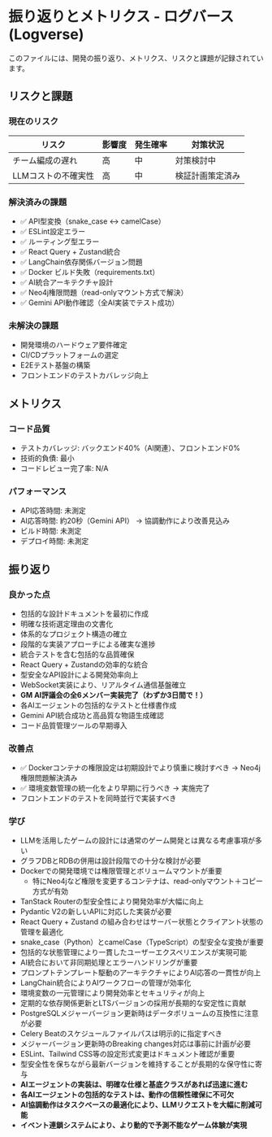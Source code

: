 # 振り返りとメトリクス - ログバース (Logverse)

このファイルには、開発の振り返り、メトリクス、リスクと課題が記録されています。

## リスクと課題

### 現在のリスク
| リスク | 影響度 | 発生確率 | 対策状況 |
|--------|--------|----------|----------|
| チーム編成の遅れ | 高 | 中 | 対策検討中 |
| LLMコストの不確実性 | 高 | 中 | 検証計画策定済み |

### 解決済みの課題
- ✅ API型変換（snake_case ↔ camelCase）
- ✅ ESLint設定エラー
- ✅ ルーティング型エラー
- ✅ React Query + Zustand統合
- ✅ LangChain依存関係バージョン問題
- ✅ Docker ビルド失敗（requirements.txt）
- ✅ AI統合アーキテクチャ設計
- ✅ Neo4j権限問題（read-onlyマウント方式で解決）
- ✅ Gemini API動作確認（全AI実装でテスト成功）

### 未解決の課題
- 開発環境のハードウェア要件確定
- CI/CDプラットフォームの選定
- E2Eテスト基盤の構築
- フロントエンドのテストカバレッジ向上

## メトリクス

### コード品質
- テストカバレッジ: バックエンド40%（AI関連）、フロントエンド0%
- 技術的負債: 最小
- コードレビュー完了率: N/A

### パフォーマンス
- API応答時間: 未測定
- AI応答時間: 約20秒（Gemini API） → 協調動作により改善見込み
- ビルド時間: 未測定
- デプロイ時間: 未測定

## 振り返り

### 良かった点
- 包括的な設計ドキュメントを最初に作成
- 明確な技術選定理由の文書化
- 体系的なプロジェクト構造の確立
- 段階的な実装アプローチによる確実な進捗
- 統合テストを含む包括的な品質確保
- React Query + Zustandの効率的な統合
- 型安全なAPI設計による開発効率向上
- WebSocket実装により、リアルタイム通信基盤確立
- **GM AI評議会の全6メンバー実装完了（わずか3日間で！）**
- 各AIエージェントの包括的なテストと仕様書作成
- Gemini API統合成功と高品質な物語生成確認
- コード品質管理ツールの早期導入

### 改善点
- ✅ Dockerコンテナの権限設定は初期設計でより慎重に検討すべき → Neo4j権限問題解決済み
- ✅ 環境変数管理の統一化をより早期に行うべき → 実施完了
- フロントエンドのテストを同時並行で実装すべき

### 学び
- LLMを活用したゲームの設計には通常のゲーム開発とは異なる考慮事項が多い
- グラフDBとRDBの併用は設計段階での十分な検討が必要
- Dockerでの開発環境では権限管理とボリュームマウントが重要
  - 特にNeo4jなど権限を変更するコンテナは、read-onlyマウント＋コピー方式が有効
- TanStack Routerの型安全性により開発効率が大幅に向上
- Pydantic V2の新しいAPIに対応した実装が必要
- React Query + Zustand の組み合わせはサーバー状態とクライアント状態の管理を最適化
- snake_case（Python）とcamelCase（TypeScript）の型安全な変換が重要
- 包括的な状態管理により一貫したユーザーエクスペリエンスが実現可能
- AI統合において非同期処理とエラーハンドリングが重要
- プロンプトテンプレート駆動のアーキテクチャによりAI応答の一貫性が向上
- LangChain統合によりAIワークフローの管理が効率化
- 環境変数の一元管理により開発効率とセキュリティが向上
- 定期的な依存関係更新とLTSバージョンの採用が長期的な安定性に貢献
- PostgreSQLメジャーバージョン更新時はデータボリュームの互換性に注意が必要
- Celery Beatのスケジュールファイルパスは明示的に指定すべき
- メジャーバージョン更新時のBreaking changes対応は事前に計画が必要
- ESLint、Tailwind CSS等の設定形式変更はドキュメント確認が重要
- 型安全性を保ちながら最新バージョンを維持することが長期的な保守性に寄与
- **AIエージェントの実装は、明確な仕様と基底クラスがあれば迅速に進む**
- **各AIエージェントの包括的なテストは、動作の信頼性確保に不可欠**
- **AI協調動作はタスクベースの最適化により、LLMリクエストを大幅に削減可能**
- **イベント連鎖システムにより、より動的で予測不能なゲーム体験が実現**
